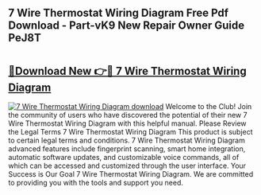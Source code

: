 ## 7 Wire Thermostat Wiring Diagram Free Pdf Download - Part-vK9 New Repair Owner Guide PeJ8T

# <h2><a href="http://dfl3ct.blite.top/?on=7+Wire+Thermostat+Wiring+Diagram">🔗Download New 👉🔴 7 Wire Thermostat Wiring Diagram</a></h2>

[![7 Wire Thermostat Wiring Diagram download](https://i.imgur.com/lujVjoI.png)](http://dfl3ct.blite.top/?on=7+Wire+Thermostat+Wiring+Diagram)
Welcome to the Club! Join the community of users who have discovered the potential of their new 7 Wire Thermostat Wiring Diagram with this helpful manual. Please Review the Legal Terms 7 Wire Thermostat Wiring Diagram This product is subject to certain legal terms and conditions. 7 Wire Thermostat Wiring Diagram advanced features include fingerprint scanning, smart home integration, automatic software updates, and customizable voice commands, all of which can be accessed and customized through the user interface. Your Success is Our Goal 7 Wire Thermostat Wiring Diagram. We are committed to providing you with the tools and support you need.
